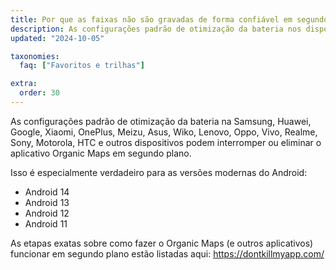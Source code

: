 ```yaml
---
title: Por que as faixas não são gravadas de forma confiável em segundo plano no Android?
description: As configurações padrão de otimização da bateria nos dispositivos Samsung, Huawei, Google, Xiaomi, OnePlus, Meizu, Asus, Wiko, Lenovo, Oppo, Vivo, Realme, Sony, Motorola, HTC e outros podem interromper ou eliminar o aplicativo Organic Maps em segundo plano.
updated: "2024-10-05"

taxonomies:
  faq: ["Favoritos e trilhas"]

extra:
  order: 30
---
```


As configurações padrão de otimização da bateria na Samsung, Huawei, Google, Xiaomi, OnePlus, Meizu, Asus, Wiko, Lenovo, Oppo, Vivo, Realme, Sony, Motorola, HTC e outros dispositivos podem interromper ou eliminar o aplicativo Organic Maps em segundo plano.

Isso é especialmente verdadeiro para as versões modernas do Android:
- Android 14
- Android 13
- Android 12
- Android 11

As etapas exatas sobre como fazer o Organic Maps (e outros aplicativos) funcionar em segundo plano estão listadas aqui: https://dontkillmyapp.com/
